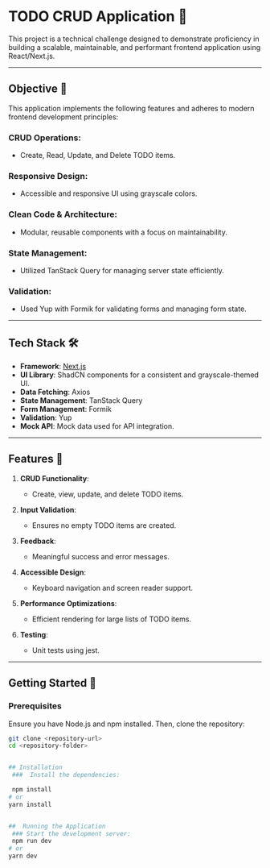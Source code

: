 # TODO CRUD Application 🚀

This project is a technical challenge designed to demonstrate proficiency in building a scalable, maintainable, and performant frontend application using React/Next.js.

---

## Objective 🎯

This application implements the following features and adheres to modern frontend development principles:

### CRUD Operations:
- Create, Read, Update, and Delete TODO items.

### Responsive Design:
- Accessible and responsive UI using grayscale colors.

### Clean Code & Architecture:
- Modular, reusable components with a focus on maintainability.

### State Management:
- Utilized TanStack Query for managing server state efficiently.

### Validation:
- Used Yup with Formik for validating forms and managing form state.

---

## Tech Stack 🛠️

- **Framework**: [Next.js](https://nextjs.org)  
- **UI Library**: ShadCN components for a consistent and grayscale-themed UI.  
- **Data Fetching**: Axios  
- **State Management**: TanStack Query  
- **Form Management**: Formik  
- **Validation**: Yup  
- **Mock API**: Mock data used for API integration.  

---

## Features 🌟

1. **CRUD Functionality**:
   - Create, view, update, and delete TODO items.

2. **Input Validation**:
   - Ensures no empty TODO items are created.

3. **Feedback**:
   - Meaningful success and error messages.

4. **Accessible Design**:
   - Keyboard navigation and screen reader support.

5. **Performance Optimizations**:
   - Efficient rendering for large lists of TODO items.

6. **Testing**:
   - Unit tests using jest.
---

## Getting Started 🚀

### Prerequisites

Ensure you have Node.js and npm installed. Then, clone the repository:

```bash
git clone <repository-url>
cd <repository-folder>


## Installation
 ###  Install the dependencies:

 npm install
# or
yarn install


##  Running the Application
 ### Start the development server:
 npm run dev
# or
yarn dev


